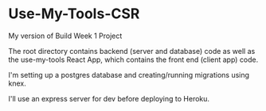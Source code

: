 # Use-My-Tools-CSR
My version of Build Week 1 Project

The root directory contains backend (server and database) code as well as the use-my-tools React App, which contains the front end (client app) code.

I'm setting up a postgres database and creating/running migrations using knex. 

I'll use an express server for dev before deploying to Heroku.